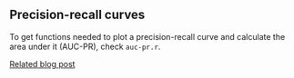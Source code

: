## Precision-recall curves

To get functions needed to plot a precision-recall curve and calculate the area under it (AUC-PR), check `auc-pr.r`.

[Related blog post](http://andybeger.com/2015/03/12/precision-recall-curves/)
